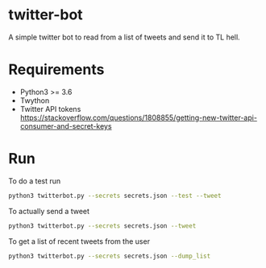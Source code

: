 # twitter-bot
A simple twitter bot to read from a list of tweets and send it to TL hell. 

# Requirements
 * Python3 >= 3.6
 * Twython
 * Twitter API tokens https://stackoverflow.com/questions/1808855/getting-new-twitter-api-consumer-and-secret-keys

 # Run 

To do a test run
 ````sh
python3 twitterbot.py --secrets secrets.json --test --tweet
````

To actually send a tweet
 ````sh
python3 twitterbot.py --secrets secrets.json --tweet
````

To get a list of recent tweets from the user
 ````sh
python3 twitterbot.py --secrets secrets.json --dump_list
````

